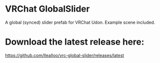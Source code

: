 # VRChat GlobalSlider
A global (synced) slider prefab for VRChat Udon. Example scene included.

# Download the latest release here:
https://github.com/llealloo/vrc-global-slider/releases/latest
